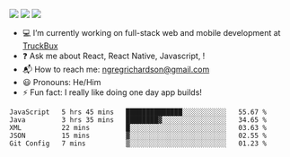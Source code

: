 [![](https://badgen.net/twitter/follow/ngregrichardson?icon=twitter)](https://twitter.com/ngregrichardson)
[![](https://badgen.net/badge/Support%20Me%20On/Ko%2Dfi/blue?icon=kofi)](https://ko-fi.com/ngregrichardson)
[![](https://badgen.net/badge/Support%20Me%20On/Liberapay/yellow)](https://liberapay.com/ngregrichardson)

- :computer: I’m currently working on full-stack web and mobile development at [TruckBux](https://truckbux.com)
- :question: Ask me about React, React Native, Javascript, !
- :mailbox_with_mail: How to reach me: <a href="mailto:ngregrichardson@gmail.com">ngregrichardson@gmail.com</a>
- :smiley: Pronouns: He/Him
- :zap: Fun fact: I really like doing one day app builds!

<!--START_SECTION:waka-->
```text
JavaScript   5 hrs 45 mins   ██████████████░░░░░░░░░░░   55.67 % 
Java         3 hrs 35 mins   ████████▓░░░░░░░░░░░░░░░░   34.65 % 
XML          22 mins         █░░░░░░░░░░░░░░░░░░░░░░░░   03.63 % 
JSON         15 mins         ▓░░░░░░░░░░░░░░░░░░░░░░░░   02.55 % 
Git Config   7 mins          ▒░░░░░░░░░░░░░░░░░░░░░░░░   01.23 % 
```
<!--END_SECTION:waka-->
